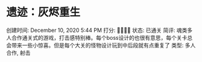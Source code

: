 # 遗迹：灰烬重生

创建时间: December 10, 2020 5:44 PM
打分: 💛💛💛💛
状态: 已通关
简评: 魂类多人合作通关式的游戏，打击感特别棒。每个boss设计的也很有意思，每个关卡总会带来一些小惊喜。但是每个大关的怪物设计玩到中后段就有点重复了
类型: 多人合作, 射击